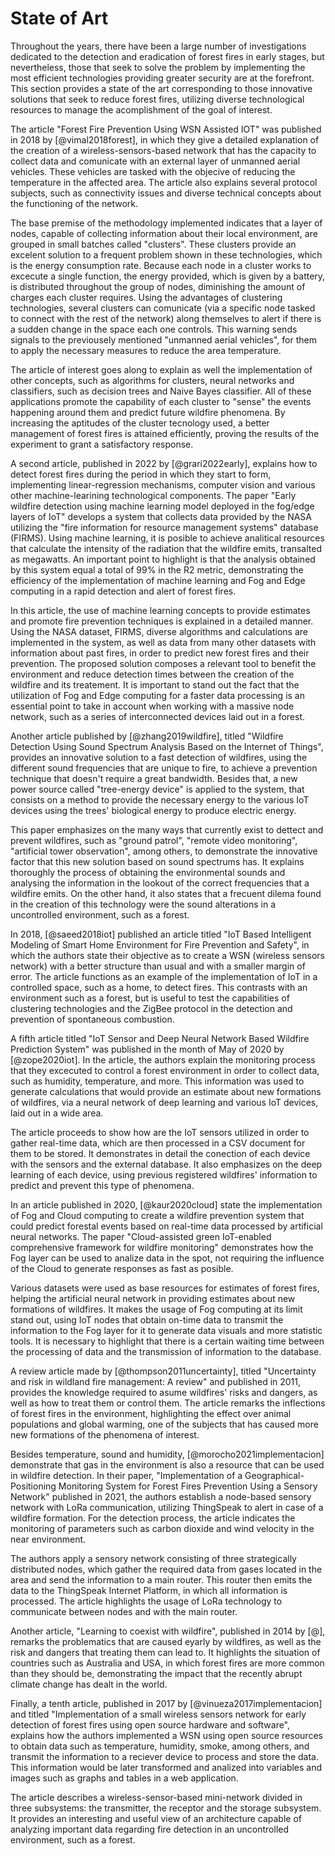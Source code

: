 # State of Art

Throughout the years, there have been a large number of 
investigations dedicated to the detection and eradication of 
forest fires in early stages, but nevertheless, those that 
seek to solve the problem by implementing the most efficient 
technologies providing greater security are at the forefront. 
This section provides a state of the art corresponding to 
those innovative solutions that seek to reduce forest fires, 
utilizing diverse technological resources to manage the 
acomplishment of the goal of interest.

The article "Forest Fire Prevention Using WSN Assisted IOT" 
was published in 2018 by [@vimal2018forest], 
in which they give a detailed explanation of the creation of a 
wireless-sensors-based network that has the capacity to 
collect data and comunicate with an external layer of 
unmanned aerial vehicles. These vehicles are tasked with the 
objecive of reducing the temperature in the affected area. The 
article also explains several protocol subjects, such as 
connectivity issues and diverse technical concepts about the 
functioning of the network.

The base premise of the methodology implemented indicates that 
a layer of nodes, capable of collecting information about 
their local environment, are grouped in small batches called 
"clusters". These clusters provide an excelent solution to a 
frequent problem shown in these technologies, which is the 
energy consumption rate. Because each node in a cluster works 
to excecute a single function, the energy provided, which is 
given by a battery, is distributed throughout the group of 
nodes, diminishing the amount of charges each cluster 
requires. Using the advantages of clustering technologies, 
several clusters can comunicate (via a specific node tasked to 
connect with the rest of the network) along themselves to 
alert if there is a sudden change in the space each one 
controls. This warning sends signals to the previousely 
mentioned "unmanned aerial vehicles", for them to apply the 
necessary measures to reduce the area temperature.

The article of interest goes along to explain as well the 
implementation of other concepts, such as algorithms for 
clusters, neural networks and classifiers, such as decision 
trees and Naive Bayes classifier. All of these applications 
promote the capability of each cluster to "sense" the events 
happening around them and predict future wildfire phenomena. 
By increasing the aptitudes of the cluster tecnology used, a 
better management of forest fires is attained efficiently, 
proving the results of the experiment to grant a satisfactory 
response.

A second article, published in 2022 by [@grari2022early], 
explains how to detect forest fires during the period in which 
they start to form, implementing linear-regression mechanisms, 
computer vision and various other machine-learining 
technological components. The paper "Early wildfire detection 
using machine learning model deployed in the fog/edge layers 
of IoT" develops a system that collects data provided by the 
NASA utilizing the "fire information for resource management 
systems" database (FIRMS). Using machine learning, it is 
posible to achieve analitical resources that calculate the 
intensity of the radiation that the wildfire emits, 
transalted as megawatts. An important point to highlight is 
that the analysis obtained by this system equal a total of 99% 
in the R2 metric, demonstrating the efficiency of the 
implementation of machine learning and Fog and Edge computing 
in a rapid detection and alert of forest fires.

In this article, the use of machine learning concepts to 
provide estimates and promote fire prevention techniques is 
explained in a detailed manner. Using the NASA dataset, FIRMS, 
diverse algorithms and calculations are implemented in the 
system, as well as data from many other datasets with 
information about past fires, in order to predict new forest 
fires and their prevention. The proposed solution composes a 
relevant tool to benefit the environment and reduce detection 
times between the creation of the wildfire and its treatement. 
It is important to stand out the fact that the utilization of 
Fog and Edge computing for a faster data processing is an 
essential point to take in account when working with a massive 
node network, such as a series of interconnected devices laid 
out in a forest.

Another article published by [@zhang2019wildfire], titled "Wildfire 
Detection Using Sound Spectrum Analysis Based on the Internet 
of Things", provides an innovative solution to a fast 
detection of wildfires, using the different sound frequencies 
that are unique to fire, to achieve a prevention technique 
that doesn't require a great bandwidth. Besides that, a new 
power source called "tree-energy device" is applied to the 
system, that consists on a method to provide the necessary 
energy to the various IoT devices using the trees' biological 
energy to produce electric energy.

This paper emphasizes on the many ways that currently exist to 
dettect and prevent wildfires, such as "ground patrol", 
"remote video monitoring", "artificial tower observation", 
among others, to demonstrate the innovative factor that this 
new solution based on sound spectrums has. It explains 
thoroughly the process of obtaining the environmental sounds 
and analysing the information in the lookout of the correct 
frequencies that a wildfire emits. On the other hand, it also 
states that a frecuent dilema found in the creation of this 
technology were the sound alterations in a uncontrolled 
environment, such as a forest.

In 2018, [@saeed2018iot] published an article titled "IoT 
Based Intelligent Modeling of Smart Home Environment for Fire 
Prevention and Safety", in which the authors state their 
objective as to create a WSN (wireless sensors network) with a 
better structure than usual and with a smaller margin of 
error. The article functions as an example of the 
implementation of IoT in a controlled space, such as a home, 
to detect fires. This contrasts with an environment such as a 
forest, but is useful to test the capabilities of clustering 
technologies and the ZigBee protocol in the detection and 
prevention of spontaneous combustion.

A fifth article titled "IoT Sensor and Deep Neural Network 
Based Wildfire Prediction System" was published in the month 
of May of 2020 by [@zope2020iot]. In the article, the authors 
explain the monitoring process that they excecuted to control 
a forest environment in order to collect data, such as 
humidity, temperature, and more. This information was used to 
generate calculations that would provide an estimate about new 
formations of wildfires, via a neural network of deep learning 
and various IoT devices, laid out in a wide area.

The article proceeds to show how are the IoT sensors utilized 
in order to gather real-time data, which are then processed in 
a CSV document for them to be stored. It demonstrates in 
detail the conection of each device with the sensors and the 
external database. It also emphasizes on the deep learning of 
each device, using previous registered wildfires' information 
to predict and prevent this type of phenomena. 

In an article published in 2020, [@kaur2020cloud] state the 
implementation of Fog and Cloud computing to create a wildfire 
prevention system that could predict forestal events based on 
real-time data processed by artificial neural networks. The 
paper "Cloud-assisted green IoT-enabled comprehensive 
framework for wildfire monitoring" demonstrates how the Fog 
layer can be used to analize data in the spot, not requiring 
the influence of the Cloud to generate responses as fast as 
posible.

Various datasets were used as base resources for estimates of 
forest fires, helping the artificial neural network in 
providing estimates about new formations of wildfires. It 
makes the usage of Fog computing at its limit stand out, using 
IoT nodes that obtain on-time data to transmit the information 
to the Fog layer for it to generate data visuals and more 
statistic tools. It is necessary to highlight that there is a 
certain waiting time between the processing of data and the 
transmission of information to the database.

A review article made by [@thompson2011uncertainty], titled 
"Uncertainty and risk in wildland fire management: A review" 
and published in 2011, provides the knowledge required to 
asume wildfires' risks and dangers, as well as how to treat 
them or control them. The article remarks the inflections of 
forest fires in the environment, highlighting the effect over 
animal populations and global warming, one of the subjects 
that has caused more new formations of the phenomena of 
interest.

Besides temperature, sound and humidity, 
[@morocho2021implementacion] demonstrate that gas in the 
environment is also a resource that can be used in wildfire 
detection. In their paper, "Implementation of a 
Geographical-Positioning Monitoring System for Forest Fires 
Prevention Using a Sensory Network" published in 2021, the 
authors establish a node-based sensory network with LoRa 
communication, utilizing ThingSpeak to alert in case of a 
wildfire formation. For the detection process, the article 
indicates the monitoring of parameters such as carbon dioxide 
and wind velocity in the near environment.

The authors apply a sensory network consisting of three 
strategically distributed nodes, which gather the required 
data from gases located in the area and send the information 
to a main router. This router then emits the data to the 
ThingSpeak Internet Platform, in which all information is 
processed. The article highlights the usage of LoRa technology 
to communicate between nodes and with the main router.

Another article, "Learning to coexist with wildfire", 
published in 2014 by [@], remarks the problematics that are 
caused eyarly by wildfires, as well as the risk and dangers 
that treating them can lead to. It highlights the situation of 
countries such as Australia and USA, in which forest fires are 
more common than they should be, demonstrating the impact that 
the recently abrupt climate change has dealt in the world.

Finally, a tenth article, published in 2017 by 
[@vinueza2017implementacion] and titled "Implementation of a 
small wireless sensors network for early detection of forest 
fires using open source hardware and software", explains how 
the authors implemented a WSN using open source resources to 
obtain data such as temperature, humidity, smoke, among 
others, and transmit the information to a reciever device to 
process and store the data. This information would be later 
transformed and analized into variables and images such as 
graphs and tables in a web application.

The article describes a wireless-sensor-based mini-network 
divided in three subsystems: the transmitter, the receptor and 
the storage subsystem. It provides an interesting and useful 
view of an architecture capable of analyzing important data 
regarding fire detection in an uncontrolled environment, such 
as a forest.